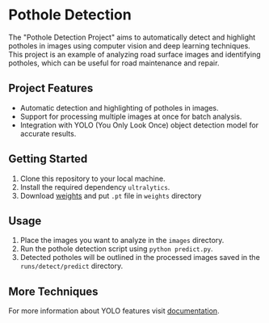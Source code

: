 # Pothole Detection

The "Pothole Detection Project" aims to automatically detect and highlight potholes in images using computer vision and deep learning techniques. This project is an example of analyzing road surface images and identifying potholes, which can be useful for road maintenance and repair.

## Project Features

- Automatic detection and highlighting of potholes in images.
- Support for processing multiple images at once for batch analysis.
- Integration with YOLO (You Only Look Once) object detection model for accurate results.

## Getting Started

1. Clone this repository to your local machine.
2. Install the required dependency `ultralytics`.
3. Download [weights](https://www.dropbox.com/s/5csa554niatn9ty/weights.zip?dl=1) and put `.pt` file in `weights` directory

## Usage

1. Place the images you want to analyze in the `images` directory.
2. Run the pothole detection script using `python predict.py`.
3. Detected potholes will be outlined in the processed images saved in the `runs/detect/predict` directory.

## More Techniques

For more information about YOLO features visit [documentation](https://docs.ultralytics.com/modes/predict/).